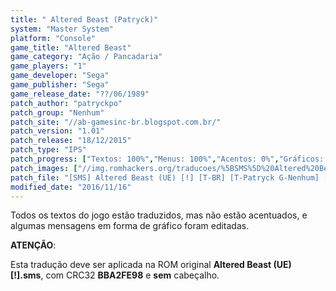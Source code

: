 ```yaml
---
title: " Altered Beast (Patryck)"
system: "Master System"
platform: "Console"
game_title: "Altered Beast"
game_category: "Ação / Pancadaria"
game_players: "1"
game_developer: "Sega"
game_publisher: "Sega"
game_release_date: "??/06/1989"
patch_author: "patryckpo"
patch_group: "Nenhum"
patch_site: "//ab-gamesinc-br.blogspot.com.br/"
patch_version: "1.01"
patch_release: "18/12/2015"
patch_type: "IPS"
patch_progress: ["Textos: 100%","Menus: 100%","Acentos: 0%","Gráficos: 40%","Geral: 90%"]
patch_images: ["//img.romhackers.org/traducoes/%5BSMS%5D%20Altered%20Beast%20-%20Patryck%20-%201.png","//img.romhackers.org/traducoes/%5BSMS%5D%20Altered%20Beast%20-%20Patryck%20-%202.png","//img.romhackers.org/traducoes/%5BSMS%5D%20Altered%20Beast%20-%20Patryck%20-%203.png"]
patch_file: "[SMS] Altered Beast (UE) [!] [T-BR] [T-Patryck G-Nenhum] [V-1.01 A-2015].zip"
modified_date: "2016/11/16"
---
```

Todos os textos do jogo estão traduzidos, mas não estão acentuados, e algumas mensagens em forma de gráfico foram editadas.

<b>ATENÇÃO</b>:

Esta tradução deve ser aplicada na ROM original <b>Altered Beast (UE) [!].sms</b>, com CRC32 <b>BBA2FE98</b> e <b>sem</b> cabeçalho.
